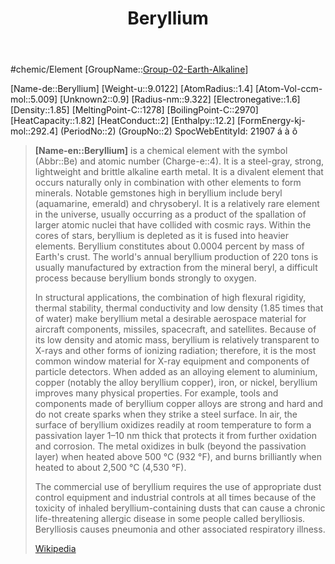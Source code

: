 ﻿---
title: "Beryllium"
type: Element

---
#chemic/Element 
[GroupName::[Group-02-Earth-Alkaline](../Group-02-Earth-Alkaline.md)]

[Name-de::Beryllium]
[Weight-u::9.0122]
[AtomRadius::1.4]
[Atom-Vol-ccm-mol::5.009]
[Unknown2::0.9]
[Radius-nm::9.322]
[Electronegative::1.6]
[Density::1.85]
[MeltingPoint-C::1278]
[BoilingPoint-C::2970]
[HeatCapacity::1.82]
[HeatConduct::2]
[Enthalpy::12.2]
[FormEnergy-kj-mol::292.4]
(PeriodNo::2)
(GroupNo::2)
SpocWebEntityId: 21907 á à ô 

> **[Name-en::Beryllium]** is a chemical element with the symbol (Abbr::Be) and atomic number (Charge-e::4). It is a steel-gray, strong, lightweight and brittle alkaline earth metal. It is a divalent element that occurs naturally only in combination with other elements to form minerals. Notable gemstones high in beryllium include beryl (aquamarine, emerald) and chrysoberyl. It is a relatively rare element in the universe, usually occurring as a product of the spallation of larger atomic nuclei that have collided with cosmic rays. Within the cores of stars, beryllium is depleted as it is fused into heavier elements. Beryllium constitutes about 0.0004 percent by mass of Earth's crust. The world's annual beryllium production of 220 tons is usually manufactured by extraction from the mineral beryl, a difficult process because beryllium bonds strongly to oxygen.
>
> In structural applications, the combination of high flexural rigidity, thermal stability, thermal conductivity and low density (1.85 times that of water) make beryllium metal a desirable aerospace material for aircraft components, missiles, spacecraft, and satellites. Because of its low density and atomic mass, beryllium is relatively transparent to X-rays and other forms of ionizing radiation; therefore, it is the most common window material for X-ray equipment and components of particle detectors. When added as an alloying element to aluminium, copper (notably the alloy beryllium copper), iron, or nickel, beryllium improves many physical properties. For example, tools and components made of beryllium copper alloys are strong and hard and do not create sparks when they strike a steel surface. In air, the surface of beryllium oxidizes readily at room temperature to form a passivation layer 1–10 nm thick that protects it from further oxidation and corrosion. The metal oxidizes in bulk (beyond the passivation layer) when heated above 500 °C (932 °F), and burns brilliantly when heated to about 2,500 °C (4,530 °F).
>
> The commercial use of beryllium requires the use of appropriate dust control equipment and industrial controls at all times because of the toxicity of inhaled beryllium-containing dusts that can cause a chronic life-threatening allergic disease in some people called berylliosis. Berylliosis causes pneumonia and other associated respiratory illness.
>
> [Wikipedia](https://en.wikipedia.org/wiki/Beryllium)